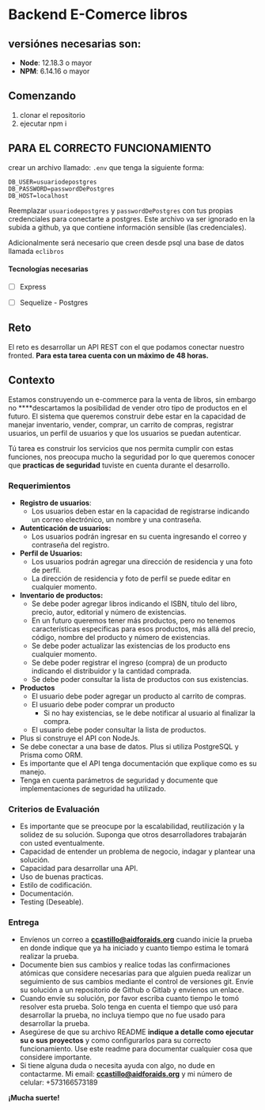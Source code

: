 
# Backend E-Comerce libros

## versiónes necesarias son:

- __Node__: 12.18.3 o mayor
- __NPM__: 6.14.16 o mayor

## Comenzando

 1. clonar el repositorio
 2. ejecutar npm i




## PARA EL CORRECTO FUNCIONAMIENTO

crear un archivo llamado: `.env` que tenga la siguiente forma:

```env
DB_USER=usuariodepostgres
DB_PASSWORD=passwordDePostgres
DB_HOST=localhost
```

Reemplazar `usuariodepostgres` y `passwordDePostgres` con tus propias credenciales para conectarte a postgres. Este archivo va ser ignorado en la subida a github, ya que contiene información sensible (las credenciales).

Adicionalmente será necesario que creen desde psql una base de datos llamada `eclibros`


#### Tecnologías necesarias

- [ ] Express
- [ ] Sequelize - Postgres


## Reto


El reto es desarrollar un API REST con el que podamos conectar nuestro fronted. **Para esta tarea cuenta con un máximo de 48 horas.**

## Contexto

Estamos construyendo un e-commerce para la venta de libros, sin embargo no ****descartamos la posibilidad de vender otro tipo de productos en el futuro. El sistema que queremos construir debe estar en la capacidad de manejar inventario, vender, comprar, un carrito de compras, registrar usuarios, un perfil de usuarios y que los usuarios se puedan autenticar.

Tú tarea es construir los servicios que nos permita cumplir con estas funciones, nos preocupa mucho la seguridad por lo que queremos conocer que **practicas de seguridad** tuviste en cuenta durante el desarrollo.

### Requerimientos

- **Registro de usuarios**:
    - Los usuarios deben estar en la capacidad de registrarse indicando un correo electrónico, un nombre y una contraseña.
- **Autenticación de usuarios:**
    - Los usuarios podrán ingresar en su cuenta ingresando el correo y contraseña del registro.
- **Perfil de Usuarios:**
    - Los usuarios podrán agregar una dirección de residencia y una foto de perfil.
    - La dirección de residencia y foto de perfil se puede editar en cualquier momento.
- **Inventario de productos:**
    - Se debe poder agregar libros indicando el ISBN, título del libro, precio, autor, editorial y número de existencias.
    - En un futuro queremos tener más productos, pero no tenemos características especificas para esos productos, más allá del precio, código, nombre del producto y número de existencias.
    - Se debe poder actualizar las existencias de los producto ens cualquier momento.
    - Se debe poder registrar el ingreso (compra) de un producto indicando el distribuidor y la cantidad comprada.
    - Se debe poder consultar la lista de productos con sus existencias.
- **Productos**
    - El usuario debe poder agregar un producto al carrito de compras.
    - El usuario debe poder comprar un producto
        - Si no hay existencias, se le debe notificar al usuario al finalizar la compra.
    - El usuario debe poder consultar la lista de productos.
- Plus si construye el API con NodeJs.
- Se debe conectar a una base de datos. Plus si utiliza PostgreSQL y Prisma como ORM.
- Es importante que el API tenga documentación que explique como es su manejo.
- Tenga en cuenta parámetros de seguridad y documente que implementaciones de seguridad ha utilizado.

### Criterios de Evaluación

- Es importante que se preocupe por la escalabilidad, reutilización y la solidez de su solución. Suponga que otros desarrolladores trabajarán con usted eventualmente.
- Capacidad de entender un problema de negocio, indagar y plantear una solución.
- Capacidad para desarrollar una API.
- Uso de buenas practicas.
- Estilo de codificación.
- Documentación.
- Testing (Deseable).

### Entrega

- Envíenos un correo a **[ccastillo@aidforaids.org](mailto:ccastillo@aidforaids.org)** cuando inicie la prueba en donde indique que ya ha iniciado y cuanto tiempo estima le tomará realizar la prueba.
- Documente bien sus cambios y realice todas las confirmaciones atómicas que considere necesarias para que alguien pueda realizar un seguimiento de sus cambios mediante el control de versiones git. Envíe su solución a un repositorio de Github o Gitlab y envíenos un enlace.
- Cuando envíe su solución, por favor escriba cuanto tiempo le tomó resolver esta prueba. Solo tenga en cuenta el tiempo que usó para desarrollar la prueba, no incluya tiempo que no fue usado para desarrollar la prueba.
- Asegúrese de que su archivo README **indique a detalle como ejecutar su o sus proyectos** y como configurarlos para su correcto funcionamiento. Use este readme para documentar cualquier cosa que considere importante.
- Si tiene alguna duda o necesita ayuda con algo, no dude en contactarme. Mi email: **[ccastillo@aidforaids.org](mailto:ccastillo@aidforaids.org)** y mi número de celular: +573166573189

**¡Mucha suerte!**
